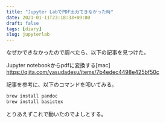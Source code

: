 ```yaml
---
title: "Jupyter LabでPDF出力できなかった時"
date: 2021-01-11T23:18:33+09:00
draft: false
tags: [diary]
slug: jupyterlab
---
```

なぜかできなかったので調べたら、以下の記事を見つけた。

Jupyter notebookからpdfに変換する[mac]  
https://qiita.com/yasudadesu/items/7b4edec4498e425bf50c

記事を参考に、以下のコマンドを叩いてみる。

```zsh
brew install pandoc
brew install basictex
```

とりあえずこれで動いたのでよしとする。
